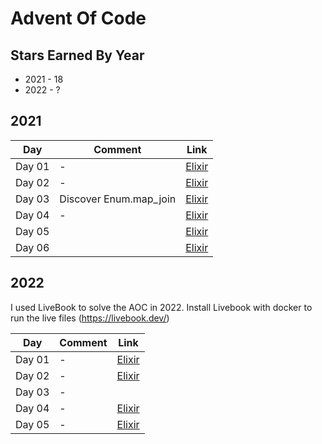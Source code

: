 # Advent Of Code

## Stars Earned By Year

- 2021 - 18
- 2022 - ?


## 2021

| Day    | Comment                | Link                              |
| ------ | ---------------------- | --------------------------------- |
| Day 01 | -                      | [Elixir](./2021/aoc/lib/day_1.ex) |
| Day 02 | -                      | [Elixir](./2021/aoc/lib/day_2.ex) |
| Day 03 | Discover Enum.map_join | [Elixir](./2021/aoc/lib/day_3.ex) |
| Day 04 | -                      | [Elixir](./2021/aoc/lib/day_4.ex) |
| Day 05 |                        | [Elixir](./2021/aoc/lib/day_5.ex) |
| Day 06 |                        | [Elixir](./2021/aoc/lib/day_6.ex) |


## 2022

I used LiveBook to solve the AOC in 2022. Install Livebook with docker to run the live files (https://livebook.dev/)

| Day    | Comment | Link                              |
| ------ | ------- | --------------------------------- |
| Day 01 | -       | [Elixir](./2022/aoc/day_1.livemd) |
| Day 02 | -       | [Elixir](./2022/aoc/day_2.livemd) |
| Day 03 | -       |  				       |
| Day 04 | -       | [Elixir](./2022/aoc/day_4.livemd) |
| Day 05 | -       | [Elixir](./2022/aoc/day_5.livemd) |

